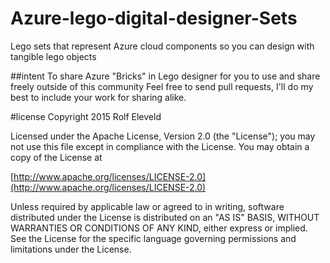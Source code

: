# Azure-lego-digital-designer-Sets
Lego sets that represent Azure cloud components so you can design with tangible lego objects

##intent
To share Azure "Bricks" in Lego designer for you to use and share freely outside of this community
Feel free to send pull requests, I'll do my best to include your work for sharing alike.

#license
Copyright 2015 Rolf Eleveld

Licensed under the Apache License, Version 2.0 (the "License");
you may not use this file except in compliance with the License.
You may obtain a copy of the License at

[http://www.apache.org/licenses/LICENSE-2.0](http://www.apache.org/licenses/LICENSE-2.0)

Unless required by applicable law or agreed to in writing, software
distributed under the License is distributed on an "AS IS" BASIS,
WITHOUT WARRANTIES OR CONDITIONS OF ANY KIND, either express or implied.
See the License for the specific language governing permissions and
limitations under the License.